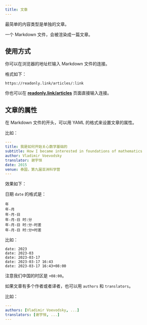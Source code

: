 ```yaml
---
title: 文章
---
```


最简单的内容类型是单独的文章。

一个 Markdown 文件，会被渲染成一篇文章。

## 使用方式

你可以在浏览器的地址栏输入 Markdown 文件的连接。

格式如下：

```
https://readonly.link/articles/:link
```

你也可以在 [**readonly.link/articles**](https://readonly.link/articles) 页面直接输入连接。

## 文章的属性

在 Markdown 文件的开头，可以用 YAML 的格式来设置文章的属性。

比如：

```yaml
---
title: 我是如何开始关心数学基础的
subtitle: How I became interested in foundations of mathematics
author: Vladimir Voevodsky
translator: 谢宇恒
date: 2015
venue: 泰国，第九届亚洲科学营
---
```

效果如下：

<readonlylink href="https://inner.xieyuheng.com/translations/zh/how-i-became-interested-in-foundations-of-mathematics.md" />

日期 `date` 的格式是：

```
年
年-月
年-月-日
年-月-日 时:分
年-月-日 时:分-时差
年-月-日 时:分+时差
```

比如：

```
date: 2023
date: 2023-03
date: 2023-03-17
date: 2023-03-17 16:43
date: 2023-03-17 16:43+08:00
```

注意我们中国的时区是 `+08:00`。

如果文章有多个作者或者译者，也可以用 `authors` 和 `translators`。

比如：

```yaml
---
authors: [Vladimir Voevodsky, ...]
translators: [谢宇恒, ...]
---
```
